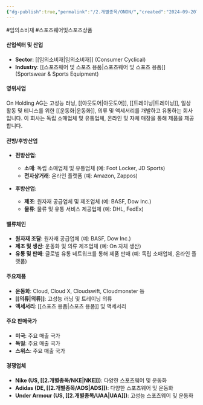 ```yaml
---
{"dg-publish":true,"permalink":"/2.개별종목/ONON/","created":"2024-09-20T09:16:46.994+09:00","updated":"2025-07-29T21:37:05.023+09:00"}
---
```


#임의소비재 #스포츠웨어및스포츠상품 

#### 산업섹터 및 산업

- **Sector**: [[임의소비재\|임의소비재]] (Consumer Cyclical)
- **Industry**: [[스포츠웨어 및 스포츠 용품\|스포츠웨어 및 스포츠 용품]] (Sportswear & Sports Equipment)

#### 영위사업

On Holding AG는 고성능 러닝, [[아웃도어\|아웃도어]], [[트레이닝\|트레이닝]], 일상 활동 및 테니스를 위한 [[운동화\|운동화]], 의류 및 액세서리를 개발하고 유통하는 회사입니다. 이 회사는 독립 소매업체 및 유통업체, 온라인 및 자체 매장을 통해 제품을 제공합니다.

#### 전방/후방산업

- **전방산업**:
    - **소매**: 독립 소매업체 및 유통업체 (예: Foot Locker, JD Sports)
    - **전자상거래**: 온라인 플랫폼 (예: Amazon, Zappos)
      
- **후방산업**:
    - **제조**: 원자재 공급업체 및 제조업체 (예: BASF, Dow Inc.)
    - **물류**: 물류 및 유통 서비스 제공업체 (예: DHL, FedEx)

#### 밸류체인

- **원자재 조달**: 원자재 공급업체 (예: BASF, Dow Inc.)
- **제조 및 생산**: 운동화 및 의류 제조업체 (예: On 자체 생산)
- **유통 및 판매**: 글로벌 유통 네트워크를 통해 제품 판매 (예: 독립 소매업체, 온라인 플랫폼)

#### 주요제품

- **운동화**: Cloud, Cloud X, Cloudswift, Cloudmonster 등
- **[[의류\|의류]]**: 고성능 러닝 및 트레이닝 의류
- **액세서리**: [[스포츠 용품\|스포츠 용품]] 및 액세서리

#### 주요 판매국가

- **미국**: 주요 매출 국가
- **독일**: 주요 매출 국가
- **스위스**: 주요 매출 국가

#### 경쟁업체

- **Nike (US, [[2.개별종목/NKE\|NKE]])**: 다양한 스포츠웨어 및 운동화
- **Adidas (DE, [[2.개별종목/ADS\|ADS]])**: 다양한 스포츠웨어 및 운동화
- **Under Armour (US, [[2.개별종목/UAA\|UAA]])**: 고성능 스포츠웨어 및 운동화